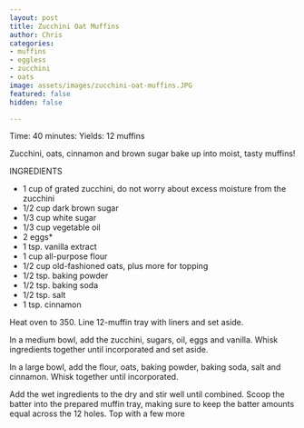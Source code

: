 ```yaml
---
layout: post
title: Zucchini Oat Muffins
author: Chris
categories:
- muffins
- eggless
- zucchini
- oats
image: assets/images/zucchini-oat-muffins.JPG
featured: false
hidden: false

---
```

Time: 40 minutes: Yields: 12 muffins

Zucchini, oats, cinnamon and brown sugar bake up into moist, tasty muffins!

INGREDIENTS

* 1 cup of grated zucchini, do not worry about excess moisture from the zucchini
* 1/2 cup dark brown sugar
* 1/3 cup white sugar
* 1/3 cup vegetable oil
* 2 eggs*
* 1 tsp. vanilla extract
* 1 cup all-purpose flour
* 1/2 cup old-fashioned oats, plus more for topping
* 1/2 tsp. baking powder
* 1/2 tsp. baking soda
* 1/2 tsp. salt
* 1 tsp. cinnamon

Heat oven to 350. Line 12-muffin tray with liners and set aside.

In a medium bowl, add the zucchini, sugars, oil, eggs and vanilla. Whisk ingredients together until incorporated and set aside.

In a large bowl, add the flour, oats, baking powder, baking soda, salt and cinnamon. Whisk together until incorporated.

Add the wet ingredients to the dry and stir well until combined. Scoop the batter into the prepared muffin tray, making sure to keep the batter amounts equal across the 12 holes. Top with a few more 